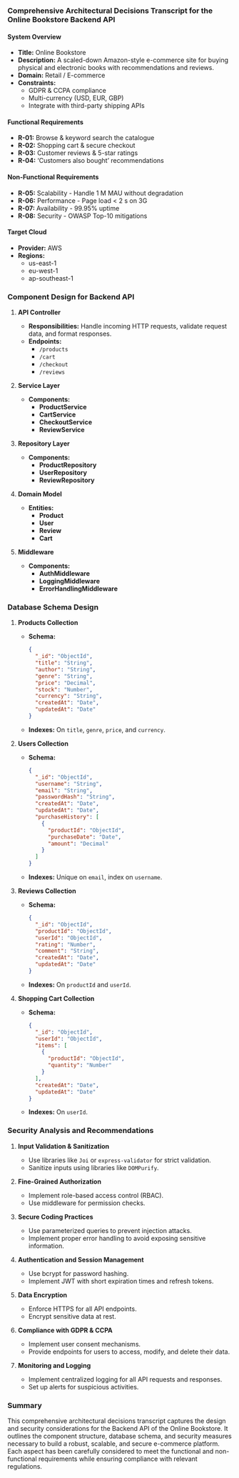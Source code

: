 ### Comprehensive Architectural Decisions Transcript for the Online Bookstore Backend API

#### System Overview
- **Title:** Online Bookstore
- **Description:** A scaled-down Amazon-style e-commerce site for buying physical and electronic books with recommendations and reviews.
- **Domain:** Retail / E-commerce
- **Constraints:**
  - GDPR & CCPA compliance
  - Multi-currency (USD, EUR, GBP)
  - Integrate with third-party shipping APIs

#### Functional Requirements
- **R-01:** Browse & keyword search the catalogue
- **R-02:** Shopping cart & secure checkout
- **R-03:** Customer reviews & 5-star ratings
- **R-04:** ‘Customers also bought’ recommendations

#### Non-Functional Requirements
- **R-05:** Scalability - Handle 1 M MAU without degradation
- **R-06:** Performance - Page load < 2 s on 3G
- **R-07:** Availability - 99.95% uptime
- **R-08:** Security - OWASP Top-10 mitigations

#### Target Cloud
- **Provider:** AWS
- **Regions:**
  - us-east-1
  - eu-west-1
  - ap-southeast-1

### Component Design for Backend API

1. **API Controller**
   - **Responsibilities:** Handle incoming HTTP requests, validate request data, and format responses.
   - **Endpoints:**
     - `/products`
     - `/cart`
     - `/checkout`
     - `/reviews`

2. **Service Layer**
   - **Components:**
     - **ProductService**
     - **CartService**
     - **CheckoutService**
     - **ReviewService**

3. **Repository Layer**
   - **Components:**
     - **ProductRepository**
     - **UserRepository**
     - **ReviewRepository**

4. **Domain Model**
   - **Entities:**
     - **Product**
     - **User**
     - **Review**
     - **Cart**

5. **Middleware**
   - **Components:**
     - **AuthMiddleware**
     - **LoggingMiddleware**
     - **ErrorHandlingMiddleware**

### Database Schema Design

1. **Products Collection**
   - **Schema:**
     ```json
     {
       "_id": "ObjectId",
       "title": "String",
       "author": "String",
       "genre": "String",
       "price": "Decimal",
       "stock": "Number",
       "currency": "String",
       "createdAt": "Date",
       "updatedAt": "Date"
     }
     ```
   - **Indexes:** On `title`, `genre`, `price`, and `currency`.

2. **Users Collection**
   - **Schema:**
     ```json
     {
       "_id": "ObjectId",
       "username": "String",
       "email": "String",
       "passwordHash": "String",
       "createdAt": "Date",
       "updatedAt": "Date",
       "purchaseHistory": [
         {
           "productId": "ObjectId",
           "purchaseDate": "Date",
           "amount": "Decimal"
         }
       ]
     }
     ```
   - **Indexes:** Unique on `email`, index on `username`.

3. **Reviews Collection**
   - **Schema:**
     ```json
     {
       "_id": "ObjectId",
       "productId": "ObjectId",
       "userId": "ObjectId",
       "rating": "Number",
       "comment": "String",
       "createdAt": "Date",
       "updatedAt": "Date"
     }
     ```
   - **Indexes:** On `productId` and `userId`.

4. **Shopping Cart Collection**
   - **Schema:**
     ```json
     {
       "_id": "ObjectId",
       "userId": "ObjectId",
       "items": [
         {
           "productId": "ObjectId",
           "quantity": "Number"
         }
       ],
       "createdAt": "Date",
       "updatedAt": "Date"
     }
     ```
   - **Indexes:** On `userId`.

### Security Analysis and Recommendations

1. **Input Validation & Sanitization**
   - Use libraries like `Joi` or `express-validator` for strict validation.
   - Sanitize inputs using libraries like `DOMPurify`.

2. **Fine-Grained Authorization**
   - Implement role-based access control (RBAC).
   - Use middleware for permission checks.

3. **Secure Coding Practices**
   - Use parameterized queries to prevent injection attacks.
   - Implement proper error handling to avoid exposing sensitive information.

4. **Authentication and Session Management**
   - Use bcrypt for password hashing.
   - Implement JWT with short expiration times and refresh tokens.

5. **Data Encryption**
   - Enforce HTTPS for all API endpoints.
   - Encrypt sensitive data at rest.

6. **Compliance with GDPR & CCPA**
   - Implement user consent mechanisms.
   - Provide endpoints for users to access, modify, and delete their data.

7. **Monitoring and Logging**
   - Implement centralized logging for all API requests and responses.
   - Set up alerts for suspicious activities.

### Summary

This comprehensive architectural decisions transcript captures the design and security considerations for the Backend API of the Online Bookstore. It outlines the component structure, database schema, and security measures necessary to build a robust, scalable, and secure e-commerce platform. Each aspect has been carefully considered to meet the functional and non-functional requirements while ensuring compliance with relevant regulations.
